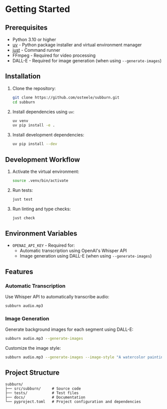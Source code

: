 # Getting Started

## Prerequisites

- Python 3.10 or higher
- [uv](https://github.com/astral-sh/uv) - Python package installer and virtual environment manager
- [just](https://github.com/casey/just) - Command runner
- FFmpeg - Required for video processing
- DALL-E - Required for image generation (when using `--generate-images`)

## Installation

1. Clone the repository:
   ```bash
   git clone https://github.com/osteele/subburn.git
   cd subburn
   ```

2. Install dependencies using `uv`:
   ```bash
   uv venv
   uv pip install -e .
   ```

3. Install development dependencies:
   ```bash
   uv pip install --dev
   ```

## Development Workflow

1. Activate the virtual environment:
   ```bash
   source .venv/bin/activate
   ```

2. Run tests:
   ```bash
   just test
   ```

3. Run linting and type checks:
   ```bash
   just check
   ```

## Environment Variables

- `OPENAI_API_KEY` - Required for:
  - Automatic transcription using OpenAI's Whisper API
  - Image generation using DALL-E (when using `--generate-images`)

## Features

### Automatic Transcription
Use Whisper API to automatically transcribe audio:
```bash
subburn audio.mp3
```

### Image Generation
Generate background images for each segment using DALL-E:
```bash
subburn audio.mp3 --generate-images
```

Customize the image style:
```bash
subburn audio.mp3 --generate-images --image-style "A watercolor painting in pastel colors"
```

## Project Structure

```
subburn/
├── src/subburn/     # Source code
├── tests/           # Test files
├── docs/            # Documentation
└── pyproject.toml   # Project configuration and dependencies

